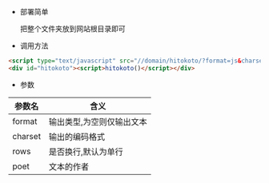 - 部署简单

    把整个文件夹放到网站根目录即可

- 调用方法
``` html
<script type="text/javascript" src="//domain/hitokoto/?format=js&charset=utf-8&rows=1&poet=dufu"></script>
<div id="hitokoto"><script>hitokoto()</script></div>
```
- 参数

|参数名|含义|
|---|---|
|format|输出类型,为空则仅输出文本|
|charset|输出的编码格式|
|rows|是否换行,默认为单行|
|poet|文本的作者|
